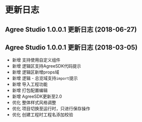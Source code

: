 # 更新日志
## Agree Studio 1.0.0.1 更新日志 (2018-06-27)
## Agree Studio 1.0.0.1 更新日志 (2018-03-05)
- 新增 支持使用自定义组件
- 新增 逻辑区支持AgreeSDK代码提示
- 新增 逻辑区新增props域
- 新增 逻辑 - 总览域支持`import`提示
- 新增 导入工程功能
- 新增 打包配置编辑
- 新增 AgreeSDK更新至2.0
- 优化 整体样式风格调整
- 优化 项目切换至运行时，只进行保存操作
- 优化 创建工程时工程名添加校验
